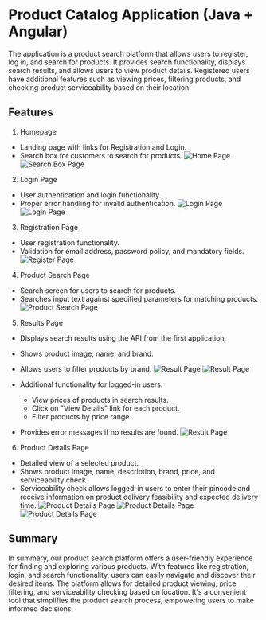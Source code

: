 # Product Catalog Application (Java + Angular)

The application is a product search platform that allows users to register, log in, and search for products. It provides search functionality, displays search results, and allows users to view product details. Registered users have additional features such as viewing prices, filtering products, and checking product serviceability based on their location.

## Features
1. Homepage
- Landing page with links for Registration and Login.
- Search box for customers to search for products.
![Home Page](./screenshots/Screenshot%202023-06-13%20100704.png)
![Search Box Page](./screenshots/Screenshot%202023-06-13%20101308.png)

2. Login Page
- User authentication and login functionality.
- Proper error handling for invalid authentication.
![Login Page](./screenshots/Screenshot%202023-06-13%20101511.png)
![Login Page](./screenshots/Screenshot%202023-06-13%20104856.png)

3. Registration Page
- User registration functionality.
- Validation for email address, password policy, and mandatory fields.
![Register Page](./screenshots/Screenshot%202023-06-13%20101533.png)

4. Product Search Page
- Search screen for users to search for products.
- Searches input text against specified parameters for matching products.
![Product Search Page](./screenshots/Screenshot%202023-06-13%20101426.png)

5. Results Page
- Displays search results using the API from the first application.
- Shows product image, name, and brand.
- Allows users to filter products by brand.
![Result Page](./screenshots/Screenshot%202023-06-13%20101135.png)
![Result Page](./screenshots/Screenshot%202023-06-13%20101232.png)

- Additional functionality for logged-in users:
    - View prices of products in search results.
    - Click on "View Details" link for each product.
    - Filter products by price range.
- Provides error messages if no results are found.
![Result Page](./screenshots/Screenshot%202023-06-13%20101557.png)

6. Product Details Page
- Detailed view of a selected product.
- Shows product image, name, description, brand, price, and serviceability check.
- Serviceability check allows logged-in users to enter their pincode and receive information on product delivery feasibility and expected delivery time.
![Product Details Page](./screenshots/Screenshot%202023-06-13%20101619.png)
![Product Details Page](./screenshots/Screenshot%202023-06-13%20101640.png)
![Product Details Page](./screenshots/Screenshot%202023-06-13%20101701.png)

## Summary
In summary, our product search platform offers a user-friendly experience for finding and exploring various products. With features like registration, login, and search functionality, users can easily navigate and discover their desired items. The platform allows for detailed product viewing, price filtering, and serviceability checking based on location. It's a convenient tool that simplifies the product search process, empowering users to make informed decisions.